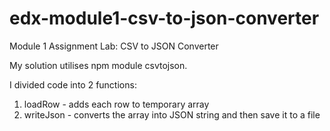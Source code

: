 # edx-module1-csv-to-json-converter
Module 1 Assignment Lab: CSV to JSON Converter

My solution utilises npm module csvtojson.

I divided code into 2 functions:
1. loadRow - adds each row to temporary array
2. writeJson - converts the array into JSON string and then save it to a file
